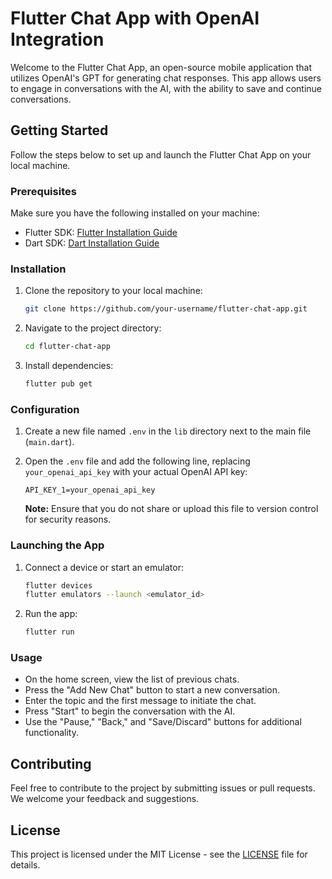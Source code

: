 # Flutter Chat App with OpenAI Integration

Welcome to the Flutter Chat App, an open-source mobile application that utilizes OpenAI's GPT for generating chat responses. This app allows users to engage in conversations with the AI, with the ability to save and continue conversations.

## Getting Started

Follow the steps below to set up and launch the Flutter Chat App on your local machine.

### Prerequisites

Make sure you have the following installed on your machine:

- Flutter SDK: [Flutter Installation Guide](https://flutter.dev/docs/get-started/install)
- Dart SDK: [Dart Installation Guide](https://dart.dev/get-dart)

### Installation

1. Clone the repository to your local machine:

   ```bash
   git clone https://github.com/your-username/flutter-chat-app.git
   ```

2. Navigate to the project directory:

   ```bash
   cd flutter-chat-app
   ```

3. Install dependencies:

   ```bash
   flutter pub get
   ```

### Configuration

1. Create a new file named `.env` in the `lib` directory next to the main file (`main.dart`).

2. Open the `.env` file and add the following line, replacing `your_openai_api_key` with your actual OpenAI API key:

   ```
   API_KEY_1=your_openai_api_key
   ```

   **Note:** Ensure that you do not share or upload this file to version control for security reasons.

### Launching the App

1. Connect a device or start an emulator:

   ```bash
   flutter devices
   flutter emulators --launch <emulator_id>
   ```

2. Run the app:

   ```bash
   flutter run
   ```

### Usage

- On the home screen, view the list of previous chats.
- Press the "Add New Chat" button to start a new conversation.
- Enter the topic and the first message to initiate the chat.
- Press "Start" to begin the conversation with the AI.
- Use the "Pause," "Back," and "Save/Discard" buttons for additional functionality.

## Contributing

Feel free to contribute to the project by submitting issues or pull requests. We welcome your feedback and suggestions.

## License

This project is licensed under the MIT License - see the [LICENSE](LICENSE) file for details.
